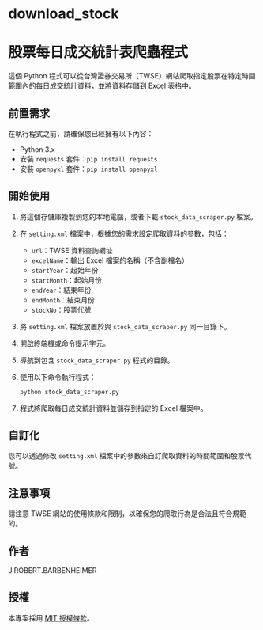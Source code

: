# download_stock
# 股票每日成交統計表爬蟲程式

這個 Python 程式可以從台灣證券交易所（TWSE）網站爬取指定股票在特定時間範圍內的每日成交統計資料，並將資料存儲到 Excel 表格中。

## 前置需求

在執行程式之前，請確保您已經擁有以下內容：

- Python 3.x
- 安裝 `requests` 套件：`pip install requests`
- 安裝 `openpyxl` 套件：`pip install openpyxl`

## 開始使用

1. 將這個存儲庫複製到您的本地電腦，或者下載 `stock_data_scraper.py` 檔案。

2. 在 `setting.xml` 檔案中，根據您的需求設定爬取資料的參數，包括：

    - `url`：TWSE 資料查詢網址
    - `excelName`：輸出 Excel 檔案的名稱（不含副檔名）
    - `startYear`：起始年份
    - `startMonth`：起始月份
    - `endYear`：結束年份
    - `endMonth`：結束月份
    - `stockNo`：股票代號

3. 將 `setting.xml` 檔案放置於與 `stock_data_scraper.py` 同一目錄下。

4. 開啟終端機或命令提示字元。

5. 導航到包含 `stock_data_scraper.py` 程式的目錄。

6. 使用以下命令執行程式：

    ```bash
    python stock_data_scraper.py
    ```

7. 程式將爬取每日成交統計資料並儲存到指定的 Excel 檔案中。

## 自訂化

您可以透過修改 `setting.xml` 檔案中的參數來自訂爬取資料的時間範圍和股票代號。

## 注意事項

請注意 TWSE 網站的使用條款和限制，以確保您的爬取行為是合法且符合規範的。

## 作者

J.ROBERT.BARBENHEIMER

## 授權

本專案採用 [MIT 授權條款](LICENSE)。

